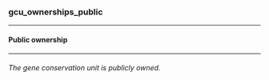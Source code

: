 ### gcu_ownerships_public



------
#### Public ownership



------
###### The gene conservation unit is publicly owned.